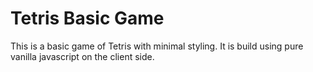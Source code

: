 # Tetris Basic Game

This is a basic game of Tetris with minimal styling.
It is build using pure vanilla javascript on the client side.